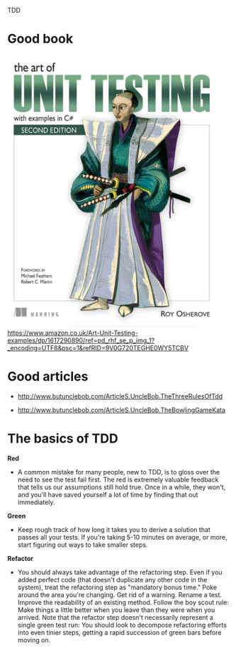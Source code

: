 ﻿TDD

# Good book
![The Art of Unit Testing](TddAppDemo/The.Art.Of.Unit.Testing.png)
https://www.amazon.co.uk/Art-Unit-Testing-examples/dp/1617290890/ref=pd_rhf_se_p_img_1?_encoding=UTF8&psc=1&refRID=9V0G720TEGHE0WY5TCBV


# Good articles
- http://www.butunclebob.com/ArticleS.UncleBob.TheThreeRulesOfTdd

- http://www.butunclebob.com/ArticleS.UncleBob.TheBowlingGameKata


# The basics of TDD

**Red** 
- A common mistake for many people, new to TDD, is to gloss over the need to see the test fail first. The red is extremely valuable feedback that tells us our assumptions still hold true. Once in a while, they won't, and you'll have saved yourself a lot of time by finding that out immediately.

**Green** 
- Keep rough track of how long it takes you to derive a solution that passes all your tests. If you're taking 5-10 minutes on average, or more, start figuring out ways to take smaller steps.

**Refactor** 
- You should always take advantage of the refactoring step. Even if you added perfect code (that doesn't duplicate any other code in the system), treat the refactoring step as "mandatory bonus time." Poke around the area you're changing. Get rid of a warning. Rename a test. Improve the readability of an existing method. Follow the boy scout rule: Make things a little better when you leave than they were when you arrived. Note that the refactor step doesn't necessarily represent a single green test run: You should look to decompose refactoring efforts into even tinier steps, getting a rapid succession of green bars before moving on.
